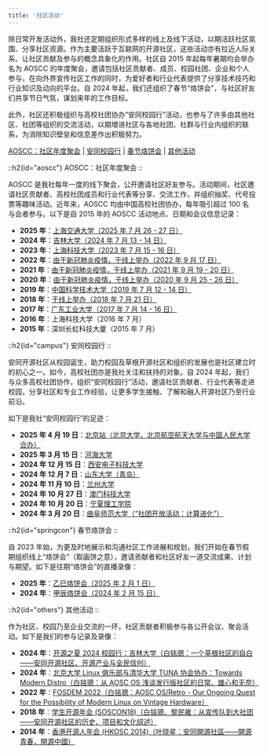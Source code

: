 ```yaml
---
title: '社区活动'
---
```


除日常开发活动外，我社还定期组织形式多样的线上及线下活动，以期活跃社区氛围、分享社区资源。作为主要活跃于互联网的开源社区，这些活动亦有拉近人际关系、让社区贡献及参与的概念具象化的作用。社区自 2015 年起每年暑期均会举办名为 AOSCC 的年度聚会，邀请包括社区贡献者、成员、校园社团、企业和个人参与，在向外界宣传社区工作的同时，为爱好者和行业代表提供了分享技术技巧和行业知识及动向的平台。自 2024 年起，我们还组织了春节“烙饼会”，与社区好友们共享节日气氛，谋划来年的工作目标。

此外，社区还积极组织与高校社团协办“安同校园行”活动，也参与了许多由其他社区、社团等组织的交流活动，以期增进社区与各地社团、社群与行业内组织的联系，为消除知识壁垒和信息差作出积极努力。

[AOSCC：社区年度聚会](/events#aoscc) | [安同校园行](/events#campus) | [春节烙饼会](/events#springcon) | [其他活动](/events#others)

::h2{id="aoscc"}
AOSCC：社区年度聚会
::

AOSCC 是我社每年一度的线下聚会，公开邀请社区好友参与。活动期间，社区邀请社区贡献者、高校社团成员和行业代表等分享、交流工作，并组织抽奖、代号投票等趣味活动。近年来，AOSCC 均由中国高校社团协办，每年吸引超过 100 名与会者参与。以下是自 2015 年的 AOSCC 活动地点、日期和会议信息记录：

- **2025 年**：[上海交通大学（2025 年 7 月 26 - 27 日）](/aoscc/2025)
- **2024 年**：[吉林大学（2024 年 7 月 13 - 14 日）](/aoscc/2024)
- **2023 年**：[上海科技大学（2023 年 7 月 15 - 16 日）](/aoscc/2023)
- **2022 年**：[由于新冠肺炎疫情，于线上举办（2022 年 9 月 17 日）](/aoscc/2022)
- **2021 年**：[由于新冠肺炎疫情，于线上举办（2021 年 9 月 19 - 20 日）](/aoscc/2021)
- **2020 年**：[由于新冠肺炎疫情，于线上举办（2020 年 9 月 25 - 26 日）](/aoscc/2020)
- **2019 年**：[中国科学技术大学（2019 年 7 月 12 - 14 日）](/aoscc/2019)
- **2018 年**：[于线上举办（2018 年 7 月 21 日）](/aoscc/2018)
- **2017 年**：[广东工业大学（2017 年 7 月 14 - 16 日）](/aoscc/2017)
- **2016 年**：上海科技大学（2016 年 7 月）
- **2015 年**：深圳长虹科技大厦（2015 年 7 月）

::h2{id="campus"}
安同校园行
::

安同开源社区从校园诞生，助力校园及草根开源社区和组织的发展也是社区建立时的初心之一。如今，高校社团亦是我社关注和扶持的对象。自 2024 年起，我们与众多高校社团协作，组织“安同校园行”活动，邀请社区贡献者、行业代表等走进校园，分享社区和专业工作经验，让更多学生接触、了解和融入开源社区乃至行业前沿。

如下是我社“安同校园行”的足迹：

- **2025 年 4 月 19 日**：[北京站（北京大学、北京航空航天大学与中国人民大学合办）](https://www.bilibili.com/video/BV1PPLczeEvm/)
- **2025 年 3 月 15 日**：[河海大学](https://www.bilibili.com/video/BV1uQQtYYEpY/)
- **2024 年 12 月 15 日**：[西安电子科技大学](https://www.bilibili.com/video/BV14MBTYNEi8/)
- **2024 年 12 月 7 日**：[山东大学（青岛）](https://www.bilibili.com/video/BV1caiyY4E3p/)
- **2024 年 11 月 10 日**：[兰州大学](https://www.bilibili.com/video/BV1yUm6YEEWK/)
- **2024 年 10 月 27 日**：[澳门科技大学](https://www.bilibili.com/video/BV1Vc1eYgEpm/)
- **2024 年 10 月 20 日**：[宁夏理工学院](https://www.bilibili.com/video/BV1BYyzYfEd5/)
- **2024 年 3 月 20 日**：[曲阜师范大学（“社团开放活动：计算进化”）](https://www.bilibili.com/video/BV1wr42187aT/)

<!-- 如下是近期规划内的“安同校园行”目的地： -->

::h2{id="springcon"}
春节烙饼会
::

自 2023 年始，为更及时地展示和沟通社区工作进展和规划，我们开始在春节假期组织线上“烙饼会”（取画饼之意），邀请贡献者和社区好友一道交流成果、计划与期望。如下是往期“烙饼会”的直播录像：

- **2025 年**：[乙巳烙饼会（2025 年 2 月 1 日）](https://www.bilibili.com/video/BV1CNcFeYEBQ/)
- **2024 年**：[甲辰烙饼会（2024 年 2 月 15 日）](https://www.bilibili.com/video/BV1Fj421X7gX)

::h2{id="others"}
其他活动
::

作为社区、校园乃至企业交流的一环，社区贡献者积极参与各公开会议、聚会活动。如下是我们的参与记录及录像：

- **2024 年**：[开源之夏 2024 校园行：吉林大学（白铭骢：一个草根社区的自白——安同开源社区、开源产业与全民信创）](https://www.bilibili.com/video/BV1K142127oB)
- **2024 年**：[北京大学 Linux 俱乐部与清华大学 TUNA 协会协办：Towards Modern Distro（白铭骢：从 AOSC OS 浅谈发行版社区的日常、雄心和无奈）](https://www.bilibili.com/video/BV1Yx421D7d2)
- **2022 年**：[FOSDEM 2022（白铭骢：AOSC OS/Retro - Our Ongoing Quest for the Possibility of Modern Linux on Vintage Hardware）](https://repo.aosc.io/aosc-documentation/fosdem/2022/20210113-slides.odp)
- **2018 年**：[学生开源年会 (SOSCON18)（白铭骢、黎民雍：从宣传队到大社团——安同开源社区的历史、项目和文化综述）](https://repo.aosc.io/aosc-documentation/campus/2018/soscon/slide.pdf)
- **2014 年**：[香港开源人年会 (HKOSC 2014)（叶晓星：安同開源社區——開源青春，開源中國）](https://repo.aosc.io/aosc-documentation/others/hkosc-2014/HK_Presentation.pdf)
